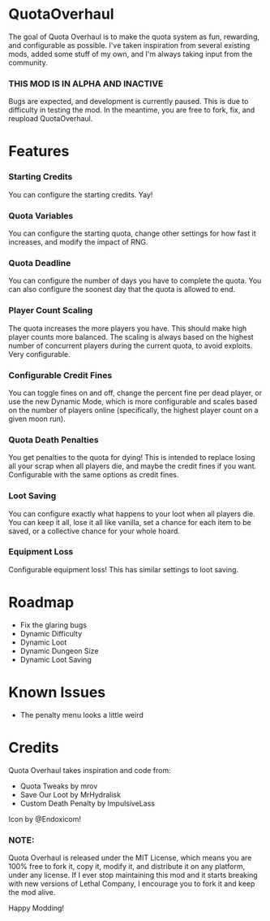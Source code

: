 # QuotaOverhaul

The goal of Quota Overhaul is to make the quota system as fun, rewarding, and configurable as possible.  I've taken inspiration from several existing mods, added some stuff of my own, and I'm always taking input from the community.

### THIS MOD IS IN ALPHA AND INACTIVE
Bugs are expected, and development is currently paused.  This is due to difficulty in testing the mod.
In the meantime, you are free to fork, fix, and reupload QuotaOverhaul.

# Features

### Starting Credits
You can configure the starting credits.  Yay!

### Quota Variables
You can configure the starting quota, change other settings for how fast it increases, and modify the impact of RNG.

### Quota Deadline
You can configure the number of days you have to complete the quota.  You can also configure the soonest day that the quota is allowed to end.

### Player Count Scaling
The quota increases the more players you have.  This should make high player counts more balanced.  The scaling is always based on the highest number of concurrent players during the current quota, to avoid exploits.  Very configurable.

### Configurable Credit Fines
You can toggle fines on and off, change the percent fine per dead player, or use the new Dynamic Mode, which is more configurable and scales based on the number of players online (specifically, the highest player count on a given moon run).

### Quota Death Penalties
You get penalties to the quota for dying!  This is intended to replace losing all your scrap when all players die, and maybe the credit fines if you want.  Configurable with the same options as credit fines.

### Loot Saving
You can configure exactly what happens to your loot when all players die.  You can keep it all, lose it all like vanilla, set a chance for each item to be saved, or a collective chance for your whole hoard.

### Equipment Loss
Configurable equipment loss!  This has similar settings to loot saving.

# Roadmap

- Fix the glaring bugs
- Dynamic Difficulty
- Dynamic Loot
- Dynamic Dungeon Size
- Dynamic Loot Saving

# Known Issues

- The penalty menu looks a little weird

# Credits

Quota Overhaul takes inspiration and code from:
- Quota Tweaks by mrov
- Save Our Loot by MrHydralisk
- Custom Death Penalty by ImpulsiveLass

Icon by @Endoxicom!

### NOTE:

Quota Overhaul is released under the MIT License, which means you are 100% free to fork it, copy it, modify it, and distribute it on any platform, under any license. If I ever stop maintaining this mod and it starts breaking with new versions of Lethal Company, I encourage you to fork it and keep the mod alive.

Happy Modding!